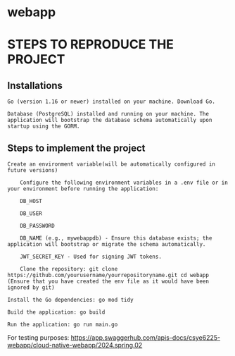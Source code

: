 # webapp

# STEPS TO REPRODUCE THE PROJECT

## Installations

    Go (version 1.16 or newer) installed on your machine. Download Go.

    Database (PostgreSQL) installed and running on your machine. The application will bootstrap the database schema automatically upon startup using the GORM.

## Steps to implement the project
    Create an environment variable(will be automatically configured in future versions)

        Configure the following environment variables in a .env file or in your environment before running the application:

        DB_HOST

        DB_USER

        DB_PASSWORD

        DB_NAME (e.g., mywebappdb) - Ensure this database exists; the application will bootstrap or migrate the schema automatically.

        JWT_SECRET_KEY - Used for signing JWT tokens.

        Clone the repository: git clone https://github.com/yourusername/yourrepositoryname.git cd webapp (Ensure that you have created the env file as it would have been ignored by git)

    Install the Go dependencies: go mod tidy

    Build the application: go build

    Run the application: go run main.go

For testing purposes: https://app.swaggerhub.com/apis-docs/csye6225-webapp/cloud-native-webapp/2024.spring.02